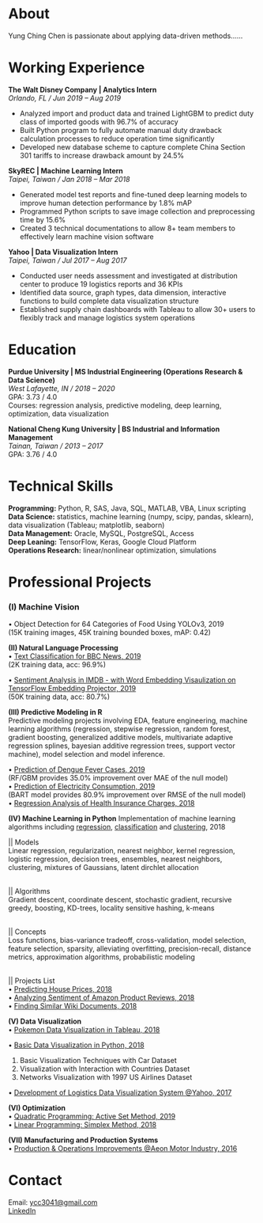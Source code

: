 # About 

Yung Ching Chen is passionate about applying data-driven methods......

# Working Experience
**The Walt Disney Company | Analytics Intern** <br>
_Orlando, FL / Jun 2019 – Aug 2019_ <br>
* Analyzed import and product data and trained LightGBM to predict duty class of imported goods with 96.7% of accuracy <br>
* Built Python program to fully automate manual duty drawback calculation processes to reduce operation time significantly <br>
* Developed new database scheme to capture complete China Section 301 tariffs to increase drawback amount by 24.5%

**SkyREC | Machine Learning Intern** <br>
_Taipei, Taiwan / Jan 2018 – Mar 2018_ <br>
* Generated model test reports and fine-tuned deep learning models to improve human detection performance by 1.8% mAP <br>
* Programmed Python scripts to save image collection and preprocessing time by 15.6% <br>
* Created 3 technical documentations to allow 8+ team members to effectively learn machine vision software 

**Yahoo | Data Visualization Intern** <br>
_Taipei, Taiwan / Jul 2017 – Aug 2017_ <br>
* Conducted user needs assessment and investigated at distribution center to produce 19 logistics reports and 36 KPIs <br>
* Identified data source, graph types, data dimension, interactive functions to build complete data visualization structure <br>
* Established supply chain dashboards with Tableau to allow 30+ users to flexibly track and manage logistics system operations

# Education
**Purdue University | MS Industrial Engineering (Operations Research & Data Science)** <br>
_West Lafayette, IN / 2018 – 2020_ <br>
GPA: 3.73 / 4.0 <br>
Courses: regression analysis, predictive modeling, deep learning, optimization, data visualization 

**National Cheng Kung University | BS Industrial and Information Management** <br>
_Tainan, Taiwan / 2013 – 2017_ <br>
GPA: 3.76 / 4.0 <br>

# Technical Skills
**Programming:** Python, R, SAS, Java, SQL, MATLAB, VBA, Linux scripting <br>
**Data Science:** statistics, machine learning (numpy, scipy, pandas, sklearn), data visualization (Tableau; matplotlib, seaborn) <br>
**Data Management:** Oracle, MySQL, PostgreSQL, Access <br>
**Deep Leaning:** TensorFlow, Keras, Google Cloud Platform <br>
**Operations Research:** linear/nonlinear optimization, simulations <br>

# Professional Projects
### (I) Machine Vision <br>
• Object Detection for 64 Categories of Food Using YOLOv3, 2019 <br>
(15K training images, 45K training bounded boxes, mAP: 0.42)

**(II) Natural Language Processing** <br>
• [Text Classification for BBC News, 2019](https://github.com/ycc3041/Deep-Learning-Applications-with-TensorFlow/blob/master/NLP/Text%20Classification%20for%20BBC%20News.ipynb) <br>
(2K training data, acc: 96.9%)

• [Sentiment Analysis in IMDB - with Word Embedding Visaulization on TensorFlow Embedding Projector, 2019](https://github.com/ycc3041/Deep-Learning-Applications-with-TensorFlow/blob/master/NLP/Sentiment%20Analysis%20in%20IMDB%20.ipynb) <br>
(50K training data, acc: 80.7%)

**(III) Predictive Modeling in R** <br>
Predictive modeling projects involving EDA, feature engineering, machine learning algorithms (regression, stepwise regression, random forest, gradient boosting, generalized additive models, multivariate adaptive regression splines, bayesian additive regression trees, support vector machine), model selection and model inference. <br>

• [Prediction of Dengue Fever Cases, 2019](https://github.com/ycc3041/Predictive-Modeling-in-R/blob/master/Project%20Documents/Prediction%20of%20Dengue%20Fever%20Cases.pdf) <br>
(RF/GBM provides 35.0% improvement over MAE of the null model) <br>
• [Prediction of Electricity Consumption, 2019](https://github.com/ycc3041/Predictive-Modeling-in-R/blob/master/Project%20Documents/Prediction%20of%20Electricity%20Consumption.pdf) <br>
(BART model provides 80.9% improvement over RMSE of the null model) <br>
• [Regression Analysis of Health Insurance Charges, 2018](https://github.com/ycc3041/Predictive-Modeling-in-R/blob/master/Project%20Documents/Regression%20Analysis%20of%20Health%20Insurance%20Charges.pdf) <br>

**(IV) Machine Learning in Python**
Implementation of machine learning algorithms including [regression](https://github.com/ycc3041/Machine-Learning/tree/master/Regression), [classification](https://github.com/ycc3041/Machine-Learning/tree/master/Classification) and [clustering](https://github.com/ycc3041/Machine-Learning/tree/master/Clustering), 2018 <br>

|| Models <br>
Linear regression, regularization, nearest neighbor, kernel regression, logistic regression, decision trees, ensembles, nearest neighbors, clustering, mixtures of Gaussians, latent dirchlet allocation <br>
<br>

|| Algorithms <br>
Gradient descent, coordinate descent, stochastic gradient, recursive greedy, boosting, KD-trees, locality sensitive hashing, k-means  <br>
<br>

|| Concepts <br>
Loss functions, bias-variance tradeoff, cross-validation, model selection, feature selection, sparsity, alleviating overfitting, precision-recall, distance metrics, approximation algorithms, probabilistic modeling <br>
<br>

|| Projects List <br>
• [Predicting House Prices, 2018](https://github.com/ycc3041/Machine-Learning/tree/master/Regression) <br>
• [Analyzing Sentiment of Amazon Product Reviews, 2018](https://github.com/ycc3041/Machine-Learning/tree/master/Classification) <br>
• [Finding Similar Wiki Documents, 2018](https://github.com/ycc3041/Machine-Learning/tree/master/Clustering)  <br>

**(V) Data Visualization** <br>
• [Pokemon Data Visualization in Tableau, 2018](https://public.tableau.com/profile/yung.ching.chen#!/vizhome/PokemonDataVisualization/Story1) <br>

• [Basic Data Visualization in Python, 2018](https://github.com/ycc3041/Data-Visualization) <br>
1. Basic Visualization Techniques with Car Dataset <br>
2. Visualization with Interaction with Countries Dataset <br>
3. Networks Visualization with 1997 US Airlines Dataset <br>

• [Development of Logistics Data Visualization System @Yahoo, 2017](https://github.com/ycc3041/All-Projects-List/blob/master/Development%20of%20Logistics%20Data%20Visualization%20System.pdf)  <br>

**(VI) Optimization** <br>
• [Quadratic Programming: Active Set Method, 2019](https://github.com/ycc3041/Optimization/blob/master/II.%20Active%20Set%20Method.py) <br>
• [Linear Programming: Simplex Method, 2018](https://github.com/ycc3041/Optimization/blob/master/I.%20Simplex%20Method.py) <br>

**(VII) Manufacturing and Production Systems** <br>
• [Production & Operations Improvements @Aeon Motor Industry, 2016](https://github.com/ycc3041/All-Projects-List/blob/master/Production%20%26%20Operations%20Improvements.pdf) 

# Contact
Email: ycc3041@gmail.com <br>
[LinkedIn](https://www.linkedin.com/in/yung-ching-c/)
